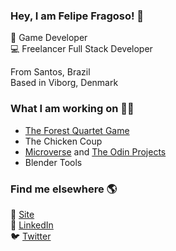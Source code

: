 ### Hey, I am Felipe Fragoso! 👋

👾 Game Developer<br>
💻 Freelancer Full Stack Developer<br>

From Santos, Brazil<br>
Based in Viborg, Denmark<br>

### What I am working on 👨‍💻

- <a href="https://www.theforestquartet.org/">The Forest Quartet Game</a>
- The Chicken Coup
- <a href="https://www.microverse.org/">Microverse</a> and <a href="https://www.theodinproject.com/home">The Odin Projects</a>
- Blender Tools

### Find me elsewhere 🌎

🚀 <a href="http://fdfragoso.github.io/">Site</a><br>
💼 <a href="https://www.linkedin.com/in/fdfragoso">LinkedIn</a><br>
🐦 <a href="https://www.twitter.com/fdfragoso">Twitter</a><br>

<!--
**fdfragoso/fdfragoso** is a ✨ _special_ ✨ repository because its `README.md` (this file) appears on your GitHub profile.


- 🔭 I’m currently working on ...
- 🌱 I’m currently learning ...
- 👯 I’m looking to collaborate on ...
- 🤔 I’m looking for help with ...
- 💬 Ask me about ...
- 📫 How to reach me: ...
- 😄 Pronouns: ...
- ⚡ Fun fact: ...
-->
